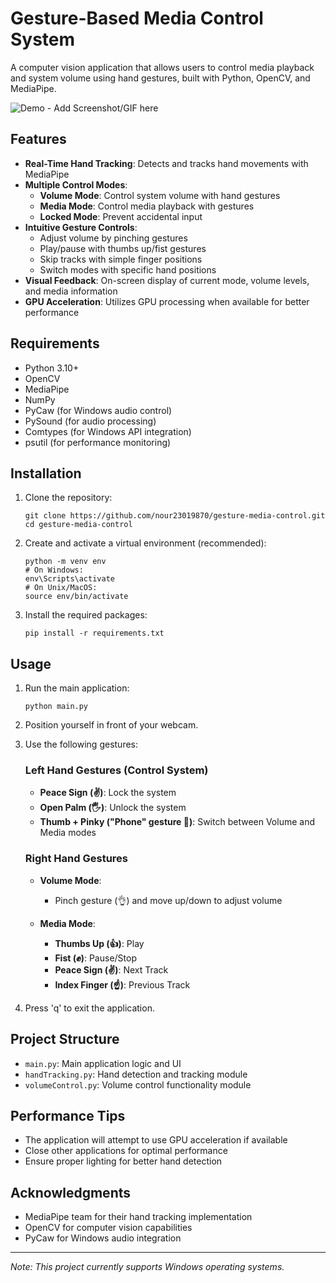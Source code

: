 # Gesture-Based Media Control System

A computer vision application that allows users to control media playback and system volume using hand gestures, built with Python, OpenCV, and MediaPipe.

![Demo - Add Screenshot/GIF here](path/to/demo.gif)

## Features

- **Real-Time Hand Tracking**: Detects and tracks hand movements with MediaPipe
- **Multiple Control Modes**:
  - **Volume Mode**: Control system volume with hand gestures
  - **Media Mode**: Control media playback with gestures
  - **Locked Mode**: Prevent accidental input
- **Intuitive Gesture Controls**:
  - Adjust volume by pinching gestures
  - Play/pause with thumbs up/fist gestures
  - Skip tracks with simple finger positions
  - Switch modes with specific hand positions
- **Visual Feedback**: On-screen display of current mode, volume levels, and media information
- **GPU Acceleration**: Utilizes GPU processing when available for better performance

## Requirements

- Python 3.10+
- OpenCV
- MediaPipe
- NumPy
- PyCaw (for Windows audio control)
- PySound (for audio processing)
- Comtypes (for Windows API integration)
- psutil (for performance monitoring)

## Installation

1. Clone the repository:
   ```
   git clone https://github.com/nour23019870/gesture-media-control.git
   cd gesture-media-control
   ```

2. Create and activate a virtual environment (recommended):
   ```
   python -m venv env
   # On Windows:
   env\Scripts\activate
   # On Unix/MacOS:
   source env/bin/activate
   ```

3. Install the required packages:
   ```
   pip install -r requirements.txt
   ```

## Usage

1. Run the main application:
   ```
   python main.py
   ```

2. Position yourself in front of your webcam.

3. Use the following gestures:

   ### Left Hand Gestures (Control System)
   - **Peace Sign (✌️)**: Lock the system
   - **Open Palm (🖐️)**: Unlock the system
   - **Thumb + Pinky ("Phone" gesture 🤙)**: Switch between Volume and Media modes

   ### Right Hand Gestures
   - **Volume Mode**:
     - Pinch gesture (👌) and move up/down to adjust volume

   - **Media Mode**:
     - **Thumbs Up (👍)**: Play
     - **Fist (✊)**: Pause/Stop
     - **Peace Sign (✌️)**: Next Track
     - **Index Finger (☝️)**: Previous Track

4. Press 'q' to exit the application.

## Project Structure

- `main.py`: Main application logic and UI
- `handTracking.py`: Hand detection and tracking module
- `volumeControl.py`: Volume control functionality module

## Performance Tips

- The application will attempt to use GPU acceleration if available
- Close other applications for optimal performance
- Ensure proper lighting for better hand detection

## Acknowledgments

- MediaPipe team for their hand tracking implementation
- OpenCV for computer vision capabilities
- PyCaw for Windows audio integration

---

*Note: This project currently supports Windows operating systems.*
